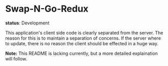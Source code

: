# Swap-N-Go-Redux

**status**: Development

This application's client side code is clearly separated from the server.  The reason
for this is to maintain a separation of concerns.  If the server where to update, there is
no reason the client should be effected in a huge way.

**Note:** This README is lacking currently, but a more detailed explaination will follow.

